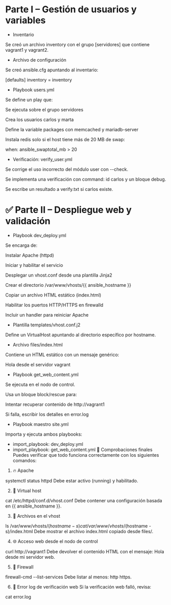 # Parte I – Gestión de usuarios y variables
* Inventario

Se creó un archivo inventory con el grupo [servidores] que contiene vagrant1 y vagrant2.

* Archivo de configuración

Se creó ansible.cfg apuntando al inventario:


[defaults]
inventory = inventory

* Playbook users.yml

Se define un play que:

Se ejecuta sobre el grupo servidores

Crea los usuarios carlos y marta

Define la variable packages con memcached y mariadb-server

Instala redis solo si el host tiene más de 20 MB de swap:

when: ansible_swaptotal_mb > 20

* Verificación: verify_user.yml

Se corrige el uso incorrecto del módulo user con --check.

Se implementa una verificación con command: id carlos y un bloque debug.

Se escribe un resultado a verify.txt si carlos existe.

# ✅ Parte II – Despliegue web y validación

* Playbook dev_deploy.yml

Se encarga de:

Instalar Apache (httpd)

Iniciar y habilitar el servicio

Desplegar un vhost.conf desde una plantilla Jinja2

Crear el directorio /var/www/vhosts/{{ ansible_hostname }}

Copiar un archivo HTML estático (index.html)

Habilitar los puertos HTTP/HTTPS en firewalld

Incluir un handler para reiniciar Apache

* Plantilla templates/vhost.conf.j2

Define un VirtualHost apuntando al directorio específico por hostname.

* Archivo files/index.html

Contiene un HTML estático con un mensaje genérico:

Hola desde el servidor vagrant

* Playbook get_web_content.yml

Se ejecuta en el nodo de control.

Usa un bloque block/rescue para:

Intentar recuperar contenido de http://vagrant1

Si falla, escribir los detalles en error.log

* Playbook maestro site.yml

Importa y ejecuta ambos playbooks:

- import_playbook: dev_deploy.yml
- import_playbook: get_web_content.yml
🔎 Comprobaciones finales
Puedes verificar que todo funciona correctamente con los siguientes comandos:

1. 🔥 Apache

systemctl status httpd
Debe estar activo (running) y habilitado.

2. 🧾 Virtual host

cat /etc/httpd/conf.d/vhost.conf
Debe contener una configuración basada en {{ ansible_hostname }}.

3. 📁 Archivos en el vhost

ls /var/www/vhosts/$(hostname -s)
cat /var/www/vhosts/$(hostname -s)/index.html
Debe mostrar el archivo index.html copiado desde files/.

4. 🌐 Acceso web desde el nodo de control

curl http://vagrant1
Debe devolver el contenido HTML con el mensaje: Hola desde mi servidor web.

5. 🔐 Firewall

firewall-cmd --list-services
Debe listar al menos: http https.

6. 📄 Error log de verificación web
Si la verificación web falló, revisa:

cat error.log
